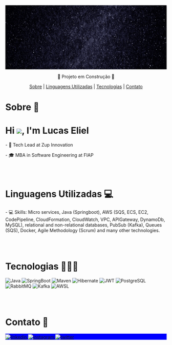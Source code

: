 
<img align="top" height="200em" src="Eliel.gif"/>

<p align="center">
🚧 Projeto em Construção 🚧


<p align="center">
<a href="#Sobre">Sobre</a> |
<a href="#Linguagens Utilizadas">Linguagens Utilizadas</a> |
<a href="#Tecnologias">Tecnologias</a> |
<a href="#Contato">Contato</a> 
  

# Sobre 🧔

<p><h1 align="left">Hi <img src="https://raw.githubusercontent.com/kaueMarques/kaueMarques/master/hi.gif" width="30px">, I'm Lucas Eliel</h1></p>

<p>- 🚀 Tech Lead at Zup Innovation</p>

<p>- 🎓 MBA in Software Engineering at FIAP<p/>
 
 
<br><br>


# Linguagens Utilizadas 💻

<p>- 💻 Skills: Micro services, Java (Springboot), AWS (SQS, ECS, EC2, CodePipeline, CloudFormation, CloudWatch, VPC, APIGateway, DynamoDb, MySQL), relational and non-relational databases, PubSub (Kafka), Queues (SQS), Docker, Agile Methodology (Scrum) and many other technologies.<p/>

<br><br>


# Tecnologias 👨🏻‍💻

![Java](https://img.shields.io/badge/-Java-05122A?style=flat&logo=java)&nbsp;![SpringBoot](https://img.shields.io/badge/-SpringBoot-05122A?style=flat&logo=SpringBoot)&nbsp;![Maven](https://img.shields.io/badge/-Maven-05122A?style=flat&logo=Maven)&nbsp;![Hibernate](https://img.shields.io/badge/-Hibernate-05122A?style=flat&logo=Hibernate3&logoColor=1572B6)&nbsp;![JWT](https://img.shields.io/badge/-JWT-05122A?style=flat&logo=JWT)&nbsp;![PostgreSQL](https://img.shields.io/badge/-PostgreSQL-05122A?style=flat&logo=postgresql)&nbsp;![RabbitMQ](https://img.shields.io/badge/-RabbitMQ-05122A?style=flat&logo=RabbitMQ)&nbsp;![Kafka](https://img.shields.io/badge/-Kafka-05122A?style=flat&logo=Kafka)&nbsp;![AWSL](https://img.shields.io/badge/-AWS-05122A?style=flat&logo=aws)&nbsp;

<br><br>


# Contato 🔗

<p align="left" style="background:blue">
  </a>
<a href="https://linkedin.com/in/lucas-eliel-da-silva/" target="_blank">
  <img align="center" src="https://img.shields.io/badge/-LucasEliel-05122A?style=flat&logo=linkedin" alt="linkedin"/>
</a>
<a href="https://instagram.com/lucas_eliel_" target="_blank">
 <img align="center" src="https://img.shields.io/badge/-LucasEliel-05122A?style=flat&logo=instagram" alt="instagram"/>
</a>
<a href="https://twitter.com/LucasEliel13" target="_blank">
  <img align="center" src="https://img.shields.io/badge/-LucasEliel-05122A?style=flat&logo=twitter" alt="twitter"/>  
</a>
</p>




<!--
**LucasEliel/LucasEliel** is a ✨ _special_ ✨ repository because its `README.md` (this file) appears on your GitHub profile.

